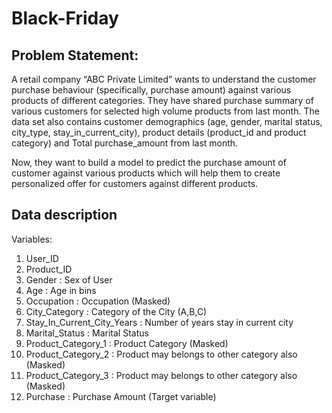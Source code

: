 # Black-Friday

## Problem Statement:
A retail company “ABC Private Limited” wants to understand the customer purchase behaviour (specifically, purchase amount) against various products of different categories. They have shared purchase summary of various customers for selected high volume products from last month.
The data set also contains customer demographics (age, gender, marital status, city_type, stay_in_current_city), product details (product_id and product category) and Total purchase_amount from last month.

Now, they want to build a model to predict the purchase amount of customer against various products which will help them to create personalized offer for customers against different products.

## Data description


Variables:
1. User_ID
2. Product_ID
3. Gender	: Sex of User
4. Age	: Age in bins
5. Occupation :	Occupation (Masked)
6. City_Category :	Category of the City (A,B,C)
7. Stay_In_Current_City_Years :	Number of years stay in current city
8. Marital_Status	: Marital Status
9. Product_Category_1 :	Product Category (Masked)
10. Product_Category_2 :	Product may belongs to other category also (Masked)
11. Product_Category_3 :	Product may belongs to other category also (Masked)
12. Purchase :	Purchase Amount (Target variable)
